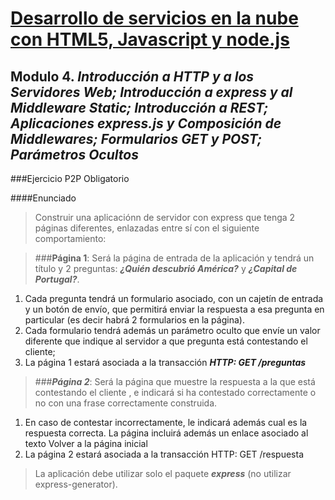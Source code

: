 # [Desarrollo de servicios en la nube con HTML5, Javascript y node.js](https://www.miriadax.net/web/javascript-node-js/inicio)

## Modulo 4. _Introducción a HTTP y a los Servidores Web; Introducción a express y al Middleware Static; Introducción a REST; Aplicaciones express.js y Composición de Middlewares; Formularios GET y POST; Parámetros Ocultos_

###Ejercicio P2P Obligatorio

####Enunciado

>   Construir una aplicaciónn de servidor con express que tenga 2 páginas diferentes, enlazadas entre sí con el siguiente comportamiento:

>###**Página 1**:
Será la página de entrada de la aplicación y tendrá un título y 2 preguntas:
**_¿Quién descubrió América?_** y **_¿Capital de Portugal?_**.
1. Cada pregunta tendrá un formulario asociado, con un cajetín de entrada y un botón de envío, que permitirá enviar la respuesta a esa pregunta en particular (es decir habrá 2 formularios en la página).
2. Cada formulario tendrá además un parámetro oculto que envíe un valor diferente que indique al servidor a que pregunta está contestando el cliente;
3. La página 1 estará asociada a la transacción **_HTTP: GET /preguntas_**

>###**_Página 2_**:
Será la página que muestre la respuesta a la que está contestando el cliente , e indicará si ha contestado correctamente o no con una frase correctamente construida.
1. En caso de contestar incorrectamente, le indicará además cual es la respuesta correcta. La página incluirá además un enlace asociado al texto Volver a la página inicial
2. La página 2 estará asociada a la transacción HTTP: GET /respuesta

>La aplicación debe utilizar solo el paquete **_express_** (no utilizar express-generator).
